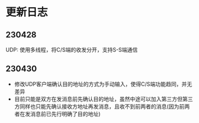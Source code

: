 <!--
 * @Author: Thoma411
 * @Date: 2023-04-30 23:49:24
 * @LastEditTime: 2023-04-30 23:57:23
 * @Description: 更新日志
-->
# 更新日志

## 230428

UDP: 使用多线程，将C/S端的收发分开，支持S-S端通信

## 230430

* 修改UDP客户端确认目的地址的方式为手动输入，使得C/S端功能趋同，并无差异
* 目前只能是双方在发消息前先确认目的地址，虽然中途可以加入第三方但第三方同样也只能先确认接收方地址再发消息，且收不到前两者的消息(因为前两者在发消息前已先行明确了目的地址)
